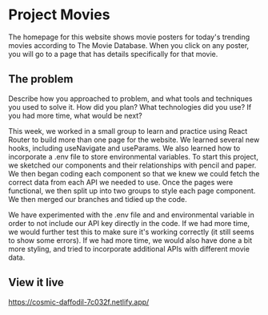 # Project Movies

The homepage for this website shows movie posters for today's trending movies according to The Movie Database. When you click on any poster, you will go to a page that has details specifically for that movie.

## The problem

Describe how you approached to problem, and what tools and techniques you used to solve it. How did you plan? What technologies did you use? If you had more time, what would be next?

This week, we worked in a small group to learn and practice using React Router to build more than one page for the website. We learned several new hooks, including useNavigate and useParams.  We also learned how to incorporate a .env file to store environmental variables. To start this project, we sketched our components and their relationships with pencil and paper. We then began coding each component so that we knew we could fetch the correct data from each API we needed to use. Once the pages were functional, we then split up into two groups to style each page component. We then merged our branches and tidied up the code. 

We have experimented with the .env file and and environmental variable in order to not include our API key directly in the code.  If we had more time, we would further test this to make sure it's working correctly (it still seems to show some errors).  If we had more time, we would also have done a bit more styling, and tried to incorporate additional APIs with different movie data.

## View it live

https://cosmic-daffodil-7c032f.netlify.app/
